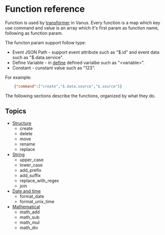 # Function reference

Function is used by [transformer](transformer.md#function) in Vanus. Every function is a map which key use command and value is an array which it's first param as function name, following as function param.

The functon param support follow type:

- Event JSON Path - support event attribute such as "\$.id" and event data such as "\$.data.service".
- Define Variable - in [define](transformer.md#define) defined varialbe such as "\<variable>".
- Constant - cunstant value such as "123".

For example:

```json
    {"command":["create","$.data.source","$.source"]}
```

The following sections describe the functions, organized by what they do.

## Topics

- [Structure](function-reference/structure.md)
  - create
  - delete
  - move
  - rename
  - replace
- [String](function-reference/string.md)
  - upper_case
  - lower_case
  - add_prefix
  - add_suffix
  - replace_with_regex
  - join
- [Date and time](function-reference/date-time.md)
  - format_date
  - format_unix_time
- [Mathematical](function-reference/mathematical.md)
  - math_add
  - math_sub
  - math_mul
  - math_div
